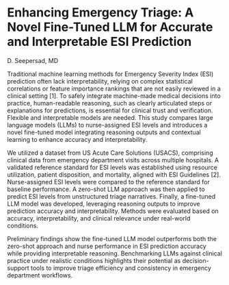 # Enhancing Emergency Triage: A Novel Fine-Tuned LLM for Accurate and Interpretable ESI Prediction

D. Seepersad, MD

Traditional machine learning methods for Emergency Severity Index (ESI) prediction often lack interpretability, relying on complex statistical correlations or feature importance rankings that are not easily reviewed in a clinical setting [1]. To safely integrate machine-made medical decisions into practice, human-readable reasoning, such as clearly articulated steps or explanations for predictions, is essential for clinical trust and verification. Flexible and interpretable models are needed. This study compares large language models (LLMs) to nurse-assigned ESI levels and introduces a novel fine-tuned model integrating reasoning outputs and contextual learning to enhance accuracy and interpretability.

We utilized a dataset from US Acute Care Solutions (USACS), comprising clinical data from emergency department visits across multiple hospitals. A validated reference standard for ESI levels was established using resource utilization, patient disposition, and mortality, aligned with ESI Guidelines [2]. Nurse-assigned ESI levels were compared to the reference standard for baseline performance. A zero-shot LLM approach was then applied to predict ESI levels from unstructured triage narratives. Finally, a fine-tuned LLM model was developed, leveraging reasoning outputs to improve prediction accuracy and interpretability. Methods were evaluated based on accuracy, interpretability, and clinical relevance under real-world conditions.

Preliminary findings show the fine-tuned LLM model outperforms both the zero-shot approach and nurse performance in ESI prediction accuracy while providing interpretable reasoning. Benchmarking LLMs against clinical practice under realistic conditions highlights their potential as decision-support tools to improve triage efficiency and consistency in emergency department workflows.

